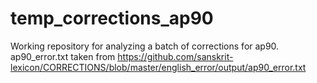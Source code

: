 # temp_corrections_ap90
Working repository for analyzing a batch of corrections for ap90.
ap90_error.txt taken from
https://github.com/sanskrit-lexicon/CORRECTIONS/blob/master/english_error/output/ap90_error.txt

